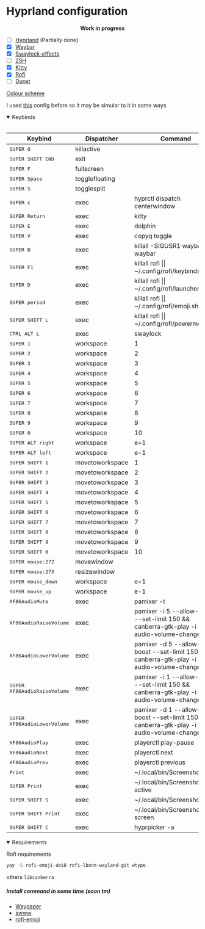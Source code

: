 # Hyprland configuration
<center><b>Work in progress</b></center>

- [ ] [Hyprland](https://github.com/hyprwm/Hyprland) (Partially done)
- [x] [Waybar](https://github.com/Alexays/Waybar)
- [x] [Swaylock-effects](https://github.com/mortie/swaylock-effects)
- [ ] [ZSH](https://github.com/ohmyzsh/ohmyzsh)
- [x] [Kitty](https://sw.kovidgoyal.net/kitty/)
- [x] [Rofi](https://github.com/lbonn/rofi)
- [ ] [Dunst](https://github.com/dunst-project/dunst)

[Colour scheme](https://github.com/morhetz/gruvbox)

I used [this](https://github.com/linuxmobile/hyprland-dots) config before so it may be simular to it in some ways

<details open>
<summary>Keybinds</summary>
<br/>


| Keybind | Dispatcher | Command |
|---------|------------|---------|
| <kbd>SUPER Q</kbd> | killactive  |  |
| <kbd>SUPER SHIFT END</kbd> | exit  |  |
| <kbd>SUPER F</kbd> | fullscreen  |  |
| <kbd>SUPER Space</kbd> | togglefloating  |  |
| <kbd>SUPER S</kbd> | togglesplit  |  |
| <kbd>SUPER c</kbd> | exec | hyprctl dispatch centerwindow  |
| <kbd>SUPER Return</kbd> | exec | kitty  |
| <kbd>SUPER E</kbd> | exec | dolphin  |
| <kbd>SUPER V</kbd> | exec | copyq toggle  |
| <kbd>SUPER B</kbd> | exec | killall -SIGUSR1 waybar \|\| waybar  |
| <kbd>SUPER F1</kbd> | exec | killall rofi \|\| ~/.config/rofi/keybinds.sh  |
| <kbd>SUPER D</kbd> | exec | killall rofi \|\| ~/.config/rofi/launcher.sh  |
| <kbd>SUPER period</kbd> | exec | killall rofi \|\| ~/.config/rofi/emoji.sh  |
| <kbd>SUPER SHIFT L</kbd> | exec | killall rofi \|\| ~/.config/rofi/powermenu.sh  |
| <kbd>CTRL ALT L</kbd> | exec | swaylock  |
| <kbd>SUPER 1</kbd> | workspace | 1  |
| <kbd>SUPER 2</kbd> | workspace | 2  |
| <kbd>SUPER 3</kbd> | workspace | 3  |
| <kbd>SUPER 4</kbd> | workspace | 4  |
| <kbd>SUPER 5</kbd> | workspace | 5  |
| <kbd>SUPER 6</kbd> | workspace | 6  |
| <kbd>SUPER 7</kbd> | workspace | 7  |
| <kbd>SUPER 8</kbd> | workspace | 8  |
| <kbd>SUPER 9</kbd> | workspace | 9  |
| <kbd>SUPER 0</kbd> | workspace | 10  |
| <kbd>SUPER ALT right</kbd> | workspace | e+1  |
| <kbd>SUPER ALT left</kbd> | workspace | e-1  |
| <kbd>SUPER SHIFT 1</kbd> | movetoworkspace | 1  |
| <kbd>SUPER SHIFT 2</kbd> | movetoworkspace | 2  |
| <kbd>SUPER SHIFT 3</kbd> | movetoworkspace | 3  |
| <kbd>SUPER SHIFT 4</kbd> | movetoworkspace | 4  |
| <kbd>SUPER SHIFT 5</kbd> | movetoworkspace | 5  |
| <kbd>SUPER SHIFT 6</kbd> | movetoworkspace | 6  |
| <kbd>SUPER SHIFT 7</kbd> | movetoworkspace | 7  |
| <kbd>SUPER SHIFT 8</kbd> | movetoworkspace | 8  |
| <kbd>SUPER SHIFT 9</kbd> | movetoworkspace | 9  |
| <kbd>SUPER SHIFT 0</kbd> | movetoworkspace | 10  |
| <kbd>SUPER mouse:272</kbd> | movewindow  |  |
| <kbd>SUPER mouse:273</kbd> | resizewindow  |  |
| <kbd>SUPER mouse_down</kbd> | workspace | e+1  |
| <kbd>SUPER mouse_up</kbd> | workspace | e-1  |
| <kbd>XF86AudioMute</kbd> | exec | pamixer -t  |
| <kbd>XF86AudioRaiseVolume</kbd> | exec | pamixer -i 5 --allow-boost --set-limit 150 && canberra-gtk-play -i audio-volume-change  |
| <kbd>XF86AudioLowerVolume</kbd> | exec | pamixer -d 5 --allow-boost --set-limit 150 && canberra-gtk-play -i audio-volume-change  |
| <kbd>SUPER  XF86AudioRaiseVolume</kbd> | exec | pamixer -i 1 --allow-boost --set-limit 150 && canberra-gtk-play -i audio-volume-change  |
| <kbd>SUPER  XF86AudioLowerVolume</kbd> | exec | pamixer -d 1 --allow-boost --set-limit 150 && canberra-gtk-play -i audio-volume-change  |
| <kbd>XF86AudioPlay</kbd> | exec | playerctl play-pause  |
| <kbd>XF86AudioNext</kbd> | exec | playerctl next  |
| <kbd>XF86AudioPrev</kbd> | exec | playerctl previous  |
| <kbd>Print</kbd> | exec | ~/.local/bin/Screenshot full  |
| <kbd>SUPER  Print</kbd> | exec | ~/.local/bin/Screenshot active  |
| <kbd>SUPER SHIFT S</kbd> | exec | ~/.local/bin/Screenshot area  |
| <kbd>SUPER SHIFT  Print</kbd> | exec | ~/.local/bin/Screenshot screen  |
| <kbd>SUPER SHIFT C</kbd> | exec | hyprpicker -a  |

</details>

<details open>
<summary>Requirements</summary>

Rofi requirements
```bash
yay -S rofi-emoji-abi8 rofi-lbonn-wayland-git wtype
```

others
```libcanberra```

##### Install command in some time (soon tm)
- [Waypaper](https://github.com/anufrievroman/waypaper)
- [swww](https://github.com/Horus645/swww)
- [rofi-emoji](https://github.com/Mange/rofi-emoji)
</details>
